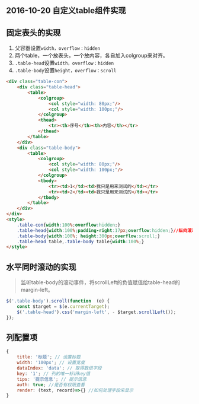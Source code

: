 ## 2016-10-20 自定义table组件实现

## 固定表头的实现
1. 父容器设置`width，overflow：hidden`
1. 两个table，一个放表头，一个放内容，各自加入colgroup来对齐。
1. `.table-head`设置`width，overflow：hidden`
1. `.table-body`设置`height，overflow：scroll`
```html
<div class="table-con">
    <div class="table-head">
        <table>
            <colgroup>
                <col style="width: 80px;"/>
                <col style="width: 100px;"/>
            </colgroup>
            <thead>
                <tr><th>序号</th><th>内容</th></tr>
            </thead>
        </table>
    </div>
    <div class="table-body">
        <table>
            <colgroup>
                <col style="width: 80px;"/>
                <col style="width: 100px;"/>
            </colgroup>
            <tbody>
                <tr><td>1</td><td>我只是用来测试的</td></tr>
                <tr><td>2</td><td>我只是用来测试的</td></tr>
            </tbody>
        </table>
    </div>
</div>
<style>
    .table-con{width:100%;overflow:hidden;}
    .table-head{width:100%;padding-right:17px;overflow:hidden;}//纵向滚动条宽度
    .table-body{width:100%; height:300px;overflow:scroll;}
    .table-head table,.table-body table{width:100%;}
</style>
```
## 水平同时滚动的实现
> 监听table-body的滚动事件，将scrollLeft的负值赋值给table-head的margin-left。

```javascript
$('.table-body').scroll(function  (e) {
    const $target = $(e.currentTarget);
    $('.table-head').css('margin-left', - $target.scrollLeft());
});
```
## 列配置项
```javascript
{
    title: '标题'; // 设置标题
    width: '100px'; // 设置宽度
    dataIndex: 'data'; // 取得数组字段
    key: '1'; // 列的唯一标识key值
    tips: '提示信息'; // 提示信息
    auth: true; //是否有权限查看
    render: (text, record)=>{} //如何处理字段来显示
}
```
